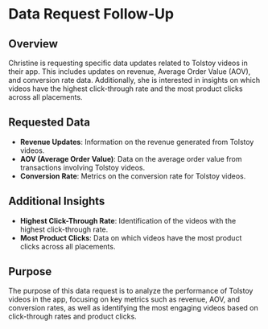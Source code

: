 # Data Request Follow-Up

## Overview
Christine is requesting specific data updates related to Tolstoy videos in their app. This includes updates on revenue, Average Order Value (AOV), and conversion rate data. Additionally, she is interested in insights on which videos have the highest click-through rate and the most product clicks across all placements.

## Requested Data
- **Revenue Updates**: Information on the revenue generated from Tolstoy videos.
- **AOV (Average Order Value)**: Data on the average order value from transactions involving Tolstoy videos.
- **Conversion Rate**: Metrics on the conversion rate for Tolstoy videos.

## Additional Insights
- **Highest Click-Through Rate**: Identification of the videos with the highest click-through rate.
- **Most Product Clicks**: Data on which videos have the most product clicks across all placements.

## Purpose
The purpose of this data request is to analyze the performance of Tolstoy videos in the app, focusing on key metrics such as revenue, AOV, and conversion rates, as well as identifying the most engaging videos based on click-through rates and product clicks.